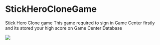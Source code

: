 # StickHeroCloneGame

Stick Hero Clone game
This game required to sign in Game Center firstly and its stored your high score on Game Center Database

![](https://github.com/YilmazGursoy/StickHeroCloneGame/blob/master/New.gif)
